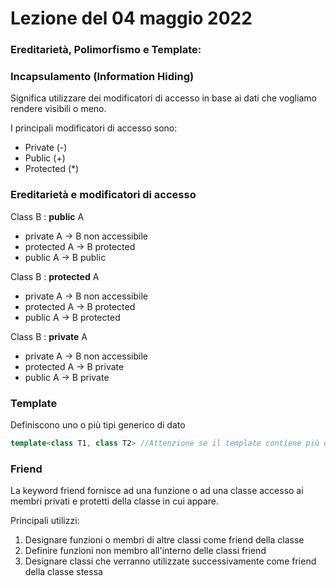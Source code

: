 # Lezione del 04 maggio 2022

### Ereditarietà, Polimorfismo e Template:

### Incapsulamento (Information Hiding)

Significa utilizzare dei modificatori di accesso in base ai dati che vogliamo rendere visibili o meno.

I principali modificatori di accesso sono:
* Private (-)
* Public (+)
* Protected (*)

### Ereditarietà e modificatori di accesso

Class B : **public** A

* private A -> B non accessibile
* protected A -> B protected
* public A -> B public

Class B : **protected** A

* private A -> B non accessibile
* protected A -> B protected
* public A -> B protected

Class B : **private** A

* private A -> B non accessibile
* protected A -> B private
* public A -> B private

### Template

Definiscono uno o più tipi generico di dato

```C++
template<class T1, class T2> //Attenzione se il template contiene più dati è obbligatorio usare class e non typename
```

### Friend

La keyword friend fornisce ad una funzione o ad una classe accesso ai membri privati e protetti della classe in cui appare.

Principali utilizzi:

1. Designare funzioni o membri di altre classi come friend della classe
2. Definire funzioni non membro all'interno delle classi friend
3. Designare classi che verranno utilizzate successivamente come friend della classe stessa